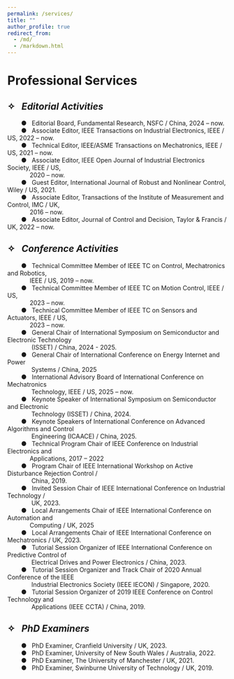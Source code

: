 ```yaml
---
permalink: /services/
title: ""
author_profile: true
redirect_from: 
  - /md/
  - /markdown.html
---
```


# Professional Services

## ✧ &nbsp;&nbsp;*Editorial Activities*


  &nbsp;&nbsp;&nbsp;&nbsp;&nbsp;&nbsp;&nbsp;&nbsp;● &nbsp;&nbsp;Editorial Board, Fundamental Research, NSFC / China, 2024 – now.<br>
  &nbsp;&nbsp;&nbsp;&nbsp;&nbsp;&nbsp;&nbsp;&nbsp;● &nbsp;&nbsp;Associate Editor, IEEE Transactions on Industrial Electronics, IEEE / US, 2022 – now.<br>
  &nbsp;&nbsp;&nbsp;&nbsp;&nbsp;&nbsp;&nbsp;&nbsp;● &nbsp;&nbsp;Technical Editor, IEEE/ASME Transactions on Mechatronics, IEEE / US, 2021 – now.<br>
  &nbsp;&nbsp;&nbsp;&nbsp;&nbsp;&nbsp;&nbsp;&nbsp;● &nbsp;&nbsp;Associate Editor, IEEE Open Journal of Industrial Electronics Society, IEEE / US,<br>
  &nbsp;&nbsp;&nbsp;&nbsp;&nbsp;&nbsp;&nbsp;&nbsp;&nbsp;&nbsp;&nbsp;&nbsp;&nbsp;2020 – now.<br>
  &nbsp;&nbsp;&nbsp;&nbsp;&nbsp;&nbsp;&nbsp;&nbsp;● &nbsp;&nbsp;Guest Editor, International Journal of Robust and Nonlinear Control, Wiley / US, 2021.<br>
  &nbsp;&nbsp;&nbsp;&nbsp;&nbsp;&nbsp;&nbsp;&nbsp;● &nbsp;&nbsp;Associate Editor, Transactions of the Institute of Measurement and Control, IMC / UK,<br>
  &nbsp;&nbsp;&nbsp;&nbsp;&nbsp;&nbsp;&nbsp;&nbsp;&nbsp;&nbsp;&nbsp;&nbsp;&nbsp;2016 – now.<br>
  &nbsp;&nbsp;&nbsp;&nbsp;&nbsp;&nbsp;&nbsp;&nbsp;● &nbsp;&nbsp;Associate Editor, Journal of Control and Decision, Taylor & Francis / UK, 2022 – now.<br>

## ✧ &nbsp;&nbsp;*Conference Activities*

  &nbsp;&nbsp;&nbsp;&nbsp;&nbsp;&nbsp;&nbsp;&nbsp;● &nbsp;&nbsp;Technical Committee Member of IEEE TC on Control, Mechatronics and Robotics, <br>
  &nbsp;&nbsp;&nbsp;&nbsp;&nbsp;&nbsp;&nbsp;&nbsp;&nbsp;&nbsp;&nbsp;&nbsp;&nbsp;IEEE / US, 2019 – now.<br>
  &nbsp;&nbsp;&nbsp;&nbsp;&nbsp;&nbsp;&nbsp;&nbsp;● &nbsp;&nbsp;Technical Committee Member of IEEE TC on Motion Control, IEEE / US,<br>
  &nbsp;&nbsp;&nbsp;&nbsp;&nbsp;&nbsp;&nbsp;&nbsp;&nbsp;&nbsp;&nbsp;&nbsp;&nbsp;2023 – now.<br>
  &nbsp;&nbsp;&nbsp;&nbsp;&nbsp;&nbsp;&nbsp;&nbsp;● &nbsp;&nbsp;Technical Committee Member of IEEE TC on Sensors and Actuators, IEEE / US,<br>
  &nbsp;&nbsp;&nbsp;&nbsp;&nbsp;&nbsp;&nbsp;&nbsp;&nbsp;&nbsp;&nbsp;&nbsp;&nbsp;2023 – now. <br>
  &nbsp;&nbsp;&nbsp;&nbsp;&nbsp;&nbsp;&nbsp;&nbsp;● &nbsp;&nbsp;General Chair of International Symposium on Semiconductor and Electronic Technology <br>
  &nbsp;&nbsp;&nbsp;&nbsp;&nbsp;&nbsp;&nbsp;&nbsp;&nbsp;&nbsp;&nbsp;&nbsp;&nbsp; (ISSET) / China, 2024 - 2025.<br>
  &nbsp;&nbsp;&nbsp;&nbsp;&nbsp;&nbsp;&nbsp;&nbsp;● &nbsp;&nbsp;General Chair of International Conference on Energy Internet and Power<br> 
  &nbsp;&nbsp;&nbsp;&nbsp;&nbsp;&nbsp;&nbsp;&nbsp;&nbsp;&nbsp;&nbsp;&nbsp;&nbsp; Systems / China, 2025<br>
  &nbsp;&nbsp;&nbsp;&nbsp;&nbsp;&nbsp;&nbsp;&nbsp;● &nbsp;&nbsp;International Advisory Board of International Conference on Mechatronics <br> 
  &nbsp;&nbsp;&nbsp;&nbsp;&nbsp;&nbsp;&nbsp;&nbsp;&nbsp;&nbsp;&nbsp;&nbsp;&nbsp; Technology, IEEE / US, 2025 – now.<br>
  &nbsp;&nbsp;&nbsp;&nbsp;&nbsp;&nbsp;&nbsp;&nbsp;● &nbsp;&nbsp;Keynote Speaker of International Symposium on Semiconductor and Electronic <br> 
  &nbsp;&nbsp;&nbsp;&nbsp;&nbsp;&nbsp;&nbsp;&nbsp;&nbsp;&nbsp;&nbsp;&nbsp;&nbsp; Technology (ISSET) / China, 2024.<br>
  &nbsp;&nbsp;&nbsp;&nbsp;&nbsp;&nbsp;&nbsp;&nbsp;● &nbsp;&nbsp;Keynote Speakers of International Conference on Advanced Algorithms and Control <br> 
  &nbsp;&nbsp;&nbsp;&nbsp;&nbsp;&nbsp;&nbsp;&nbsp;&nbsp;&nbsp;&nbsp;&nbsp;&nbsp; Engineering (ICAACE) / China, 2025.<br>
  &nbsp;&nbsp;&nbsp;&nbsp;&nbsp;&nbsp;&nbsp;&nbsp;● &nbsp;&nbsp;Technical Program Chair of IEEE Conference on Industrial Electronics and<br> 
  &nbsp;&nbsp;&nbsp;&nbsp;&nbsp;&nbsp;&nbsp;&nbsp;&nbsp;&nbsp;&nbsp;&nbsp;&nbsp;Applications, 2017 – 2022 <br>
  &nbsp;&nbsp;&nbsp;&nbsp;&nbsp;&nbsp;&nbsp;&nbsp;● &nbsp;&nbsp;Program Chair of IEEE International Workshop on Active Disturbance Rejection Control / <br>
  &nbsp;&nbsp;&nbsp;&nbsp;&nbsp;&nbsp;&nbsp;&nbsp;&nbsp;&nbsp;&nbsp;&nbsp;&nbsp; China, 2019.  <br>
  &nbsp;&nbsp;&nbsp;&nbsp;&nbsp;&nbsp;&nbsp;&nbsp;● &nbsp;&nbsp;Invited Session Chair of IEEE International Conference on Industrial Technology / <br>
  &nbsp;&nbsp;&nbsp;&nbsp;&nbsp;&nbsp;&nbsp;&nbsp;&nbsp;&nbsp;&nbsp;&nbsp;&nbsp; UK, 2023.  <br>
  &nbsp;&nbsp;&nbsp;&nbsp;&nbsp;&nbsp;&nbsp;&nbsp;● &nbsp;&nbsp;Local Arrangements Chair of IEEE International Conference on Automation and <br> 
  &nbsp;&nbsp;&nbsp;&nbsp;&nbsp;&nbsp;&nbsp;&nbsp;&nbsp;&nbsp;&nbsp;&nbsp;&nbsp;Computing / UK, 2025<br>
  &nbsp;&nbsp;&nbsp;&nbsp;&nbsp;&nbsp;&nbsp;&nbsp;● &nbsp;&nbsp;Local Arrangements Chair of IEEE International Conference on Mechatronics / UK, 2023. <br>
  &nbsp;&nbsp;&nbsp;&nbsp;&nbsp;&nbsp;&nbsp;&nbsp;● &nbsp;&nbsp;Tutorial Session Organizer of IEEE International Conference on Predictive Control of <br>
  &nbsp;&nbsp;&nbsp;&nbsp;&nbsp;&nbsp;&nbsp;&nbsp;&nbsp;&nbsp;&nbsp;&nbsp;&nbsp; Electrical Drives and Power Electronics / China, 2023.<br>
  &nbsp;&nbsp;&nbsp;&nbsp;&nbsp;&nbsp;&nbsp;&nbsp;● &nbsp;&nbsp;Tutorial Session Organizer and Track Chair of 2020 Annual Conference of the IEEE   
  &nbsp;&nbsp;&nbsp;&nbsp;&nbsp;&nbsp;&nbsp;&nbsp;&nbsp;&nbsp;&nbsp;&nbsp;&nbsp; Industrial Electronics Society (IEEE IECON) / Singapore, 2020.<br>
  &nbsp;&nbsp;&nbsp;&nbsp;&nbsp;&nbsp;&nbsp;&nbsp;● &nbsp;&nbsp;Tutorial Session Organizer of 2019 IEEE Conference on Control Technology and<br> 
  &nbsp;&nbsp;&nbsp;&nbsp;&nbsp;&nbsp;&nbsp;&nbsp;&nbsp;&nbsp;&nbsp;&nbsp;&nbsp; Applications (IEEE CCTA) / China, 2019.<br>


## ✧ &nbsp;&nbsp;*PhD Examiners*

  &nbsp;&nbsp;&nbsp;&nbsp;&nbsp;&nbsp;&nbsp;&nbsp;● &nbsp;&nbsp;PhD Examiner, Cranfield University / UK, 2023.<br>
  &nbsp;&nbsp;&nbsp;&nbsp;&nbsp;&nbsp;&nbsp;&nbsp;● &nbsp;&nbsp;PhD Examiner, University of New South Wales / Australia, 2022.<br>
  &nbsp;&nbsp;&nbsp;&nbsp;&nbsp;&nbsp;&nbsp;&nbsp;● &nbsp;&nbsp;PhD Examiner, The University of Manchester / UK, 2021.<br>
  &nbsp;&nbsp;&nbsp;&nbsp;&nbsp;&nbsp;&nbsp;&nbsp;● &nbsp;&nbsp;PhD Examiner, Swinburne University of Technology / UK, 2019.<br>


